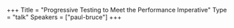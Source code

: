 +++
Title = "Progressive Testing to Meet the Performance Imperative"
Type = "talk"
Speakers = ["paul-bruce"]
+++
